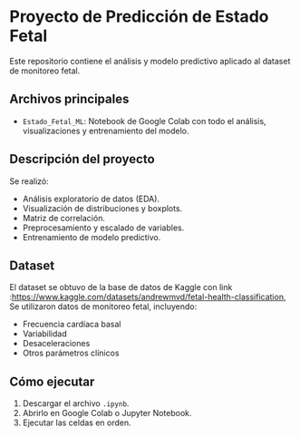 # Proyecto de Predicción de Estado Fetal

Este repositorio contiene el análisis y modelo predictivo aplicado al dataset de monitoreo fetal.

## Archivos principales

- `Estado_Fetal_ML`: Notebook de Google Colab con todo el análisis, visualizaciones y entrenamiento del modelo.

## Descripción del proyecto

Se realizó:
- Análisis exploratorio de datos (EDA).
- Visualización de distribuciones y boxplots.
- Matriz de correlación.
- Preprocesamiento y escalado de variables.
- Entrenamiento de modelo predictivo.

## Dataset

El dataset se obtuvo de la base de datos de Kaggle con link :https://www.kaggle.com/datasets/andrewmvd/fetal-health-classification,
Se utilizaron datos de monitoreo fetal, incluyendo:
- Frecuencia cardíaca basal
- Variabilidad
- Desaceleraciones
- Otros parámetros clínicos

## Cómo ejecutar

1. Descargar el archivo `.ipynb`.
2. Abrirlo en Google Colab o Jupyter Notebook.
3. Ejecutar las celdas en orden.
